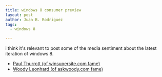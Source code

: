 ```yaml
---
title: windows 8 consumer preview
layout: post
author: Juan B. Rodriguez
tags:
  - windows 8

---
```


i think it's relevant to post some of the media sentiment about the latest iteration of windows 8.

- [Paul Thurrott (of winsupersite.com fame)](http://www.winsupersite.com/article/windows8/windows-8-consumer-preview-sense-142496)
- [Woody Leonhard (of askwoody.com fame)](http://www.askwoody.com/2012/windows-veteran-windows-8-consumer-preview/)
